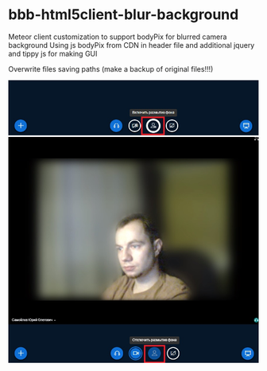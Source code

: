 # bbb-html5client-blur-background
Meteor client customization to support bodyPix for blurred camera background
Using js bodyPix from CDN in header file and additional jquery and tippy js for making GUI

Overwrite files saving paths (make a backup of original files!!!)

![Screenshot1](https://github.com/drlight17/bbb-html5client-blur-background/raw/main/screenshot1.jpg)
![Screenshot2](https://github.com/drlight17/bbb-html5client-blur-background/raw/main/screenshot2.jpg)
